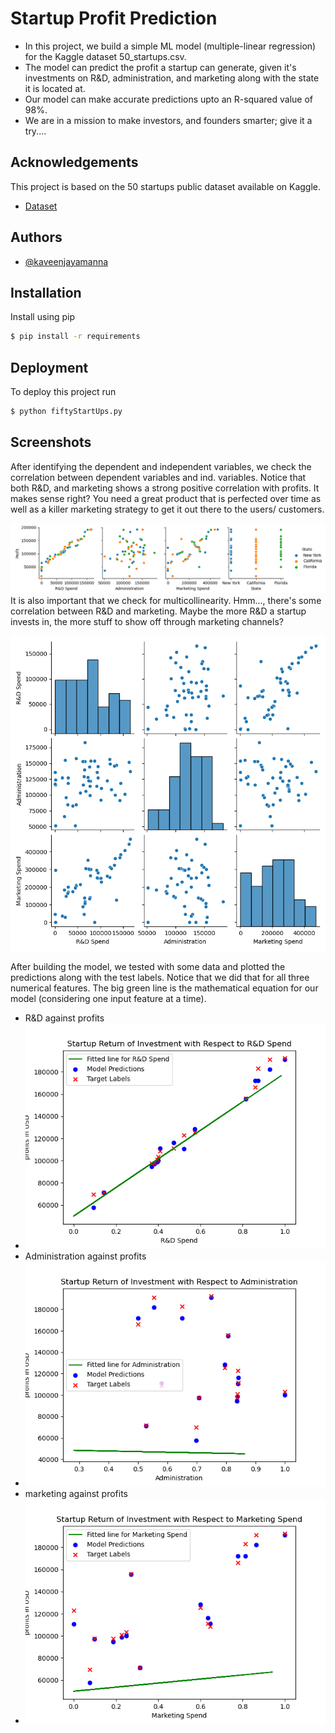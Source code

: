 
# Startup Profit Prediction

* In this project, we build a simple ML model (multiple-linear regression) for the Kaggle dataset 50_startups.csv.
* The model can predict the profit a startup can generate, given it's investments on R&D, administration, and marketing along with the state it is located at.
* Our model can make accurate predictions upto an R-squared value of 98%. 
* We are in a mission to make investors, and founders smarter; give it a try....

## Acknowledgements
This project is based on the 50 startups public dataset available on Kaggle.

 - [Dataset](https://www.kaggle.com/datasets/farhanmd29/50-startups)
 


## Authors
- [@kaveenjayamanna](https://github.com/ktjayamanna)


## Installation

Install using pip

```bash
$ pip install -r requirements
```

## Deployment

To deploy this project run

```bash
$ python fiftyStartUps.py
```



## Screenshots

After identifying the dependent and independent variables, we check the correlation between dependent variables and ind. variables. 
Notice that both R&D, and marketing shows a strong positive correlation with profits. It makes sense right? You need a great product that is perfected over time as well as a killer marketing strategy to
get it out there to the users/ customers.

![Correlation check](https://github.com/ktjayamanna/startupProfitPrediction/blob/main/plots/correlation.png)
It is also important that we check for multicollinearity. Hmm..., there's some correlation between R&D and marketing. Maybe the more R&D a startup invests in, the more stuff to show off through marketing channels?

![multicollinearity check](https://github.com/ktjayamanna/startupProfitPrediction/blob/main/plots/multicollinearity.png)

After building the model, we tested with some data and plotted the predictions along with the test labels. Notice that we did that for all three numerical features. The big green line is the mathematical equation for our model (considering one input feature at a time).

* R&D against profits
* ![R&D](https://github.com/ktjayamanna/startupProfitPrediction/blob/main/plots/R%26D%20Spend.png)
* Administration against profits
* ![Admin](https://github.com/ktjayamanna/startupProfitPrediction/blob/main/plots/Administration.png)
* marketing against profits
* ![Marketing](https://github.com/ktjayamanna/startupProfitPrediction/blob/main/plots/Marketing%20Spend.png)




